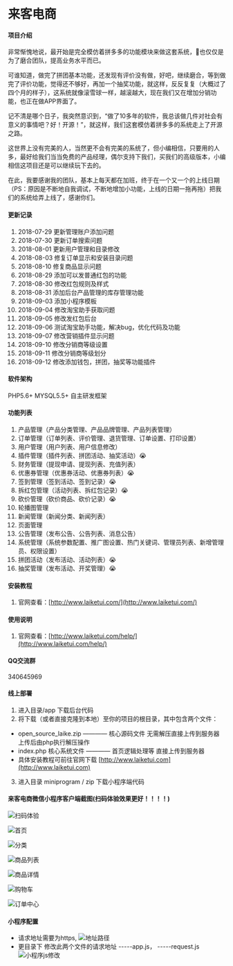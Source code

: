 # 来客电商

#### 项目介绍
非常惭愧地说，最开始是完全模仿着拼多多的功能模块来做这套系统，也仅仅是为了磨合团队，提高业务水平而已。

可谁知道，做完了拼团基本功能，还发现有评价没有做，好吧，继续磨合，等到做完了评价功能，觉得还不够好，再加一个抽奖功能，就这样，反反复复（大概过了四个月的样子），这系统就像滚雪球一样，越滚越大，现在我们又在增加分销功能，也正在做APP界面了。

记不清是哪个日子，我突然意识到，“做了10多年的软件，我总该做几件对社会有意义的事情吧？好！开源！”，就这样，我们这套模仿着拼多多的系统走上了开源之路。

这世界上没有完美的人，当然更不会有完美的系统了，但小编相信，只要用的人多，最好给我们当当免费的产品经理，偶尔支持下我们，买我们的高级版本，小编相信这项目还是可以继续玩下去的。

在此，我要感谢我的团队，基本上每天都在加班，终于在一个又一个的上线日期（PS：原因是不断地自我调试，不断地增加小功能，上线的日期一拖再拖）把我们的系统给弄上线了，感谢你们。

#### 更新记录
1. 2018-07-29 更新管理账户添加问题
2. 2018-07-30 更新订单搜索问题
3. 2018-08-01 更新用户管理和目录修改
4. 2018-08-03 修复订单显示和安装目录问题
5. 2018-08-10 修复商品显示问题
6. 2018-08-29 添加可以发普通红包的功能
7. 2018-08-30 修改红包规则及样式
8. 2018-08-31 添加后台产品管理的库存管理功能
9. 2018-09-03 添加小程序模板
10. 2018-09-04 修改淘宝助手获取问题
11. 2018-09-05 修改发红包后台
12. 2018-09-06 测试淘宝助手功能，解决bug，优化代码及功能
13. 2018-09-07 修改营销插件显示问题
14. 2018-09-10 修改分销商等级设置
15. 2018-09-11 修改分销商等级划分
15. 2018-09-12 修改添加钱包，拼团，抽奖等功能插件
#### 软件架构
PHP5.6+
MYSQL5.5+
自主研发框架

#### 功能列表 
1. 产品管理（产品分类管理、产品品牌管理、产品列表管理）
2. 订单管理（订单列表、评价管理、退货管理、订单设置、打印设置）
3. 用户管理（用户列表、用户信息修改）
4. 插件管理（插件列表、拼团活动、抽奖活动）:sob: 
5. 财务管理（提现申请、提现列表、充值列表）
6. 优惠券管理（优惠券活动、优惠券列表）:sob:
7. 签到管理（签到活动、签到记录）:sob:
8. 拆红包管理（活动列表、拆红包记录）:sob:
9. 砍价管理（砍价商品、砍价记录）:sob:
10. 轮播图管理
11. 新闻管理（新闻分类、新闻列表）
12. 页面管理
13. 公告管理（发布公告、公告列表、消息公告）
14. 系统管理（系统参数配置、推广图设置、热门关键词、管理员列表、新增管理员、权限设置）
15. 拼团活动（发布活动、活动列表）:sob:
16. 抽奖管理（发布活动、开奖管理）:sob:


#### 安装教程

1. 官网查看：[http://www.laiketui.com/](http://www.laiketui.com/)

#### 使用说明

1. 官网查看：[http://www.laiketui.com/help/](http://www.laiketui.com/help/)

#### QQ交流群
340645969

#### 线上部署
1. 进入目录/app 下载后台代码
2. 将下载（或者直接克隆到本地）至你的项目的根目录，其中包含两个文件：
+ open_source_laike.zip  ———— 核心源码文件 无需解压直接上传到服务器 上传后由php执行解压操作
+ index.php  核心系统文件  ————  首页逻辑处理等 直接上传到服务器
+ 具体安装教程可前往官网下载 [http://www.laiketui.com](http://www.laiketui.com)
3. 进入目录 miniprogram  /  zip 下载小程序端代码

#### 来客电商微信小程序客户端截图(扫码体验效果更好！！！！)

![扫码体验](https://xiaochengxu.laiketui.com/xiaochengxu.jpeg)

![首页](https://xiaochengxu.laiketui.com/duan/LKT/images/auto-orient/20180716172029.jpg)

![分类](https://xiaochengxu.laiketui.com/duan/LKT/images/auto-orient/20180716172012.jpg)

![商品列表](https://xiaochengxu.laiketui.com/duan/LKT/images/auto-orient/20180716172020.jpg)

![商品详情](https://xiaochengxu.laiketui.com/duan/LKT/images/auto-orient/20180716171938.jpg)

![购物车](https://xiaochengxu.laiketui.com/duan/LKT/images/auto-orient/20180716172005.jpg)

![订单中心](https://xiaochengxu.laiketui.com/duan/LKT/images/auto-orient/20180716171957.jpg)




#### 小程序配置

+ 请求地址需要为https,
![地址路径](https://lg-8tgp2f4w-1252524862.cos.ap-shanghai.myqcloud.com/20180912101136.png)
+ 更目录下 修改此两个文件的请求地址
-----app.js，
-----request.js
![小程序js修改](https://lg-8tgp2f4w-1252524862.cos.ap-shanghai.myqcloud.com/20180912100658.png)
